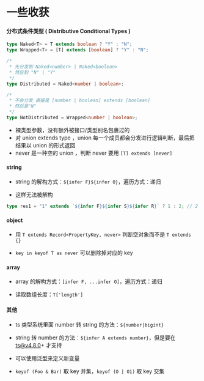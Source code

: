 # 一些收获

#### 分布式条件类型 ( Distributive Conditional Types )

```ts
type Naked<T> = T extends boolean ? "Y" : "N";
type Wrapped<T> = [T] extends [boolean] ? "Y" : "N";

/*
 * 先分发到 Naked<number> | Naked<boolean>
 * 然后到 "N" | "Y"
 */
type Distributed = Naked<number | boolean>;

/*
 * 不会分发 直接是 [number | boolean] extends [boolean]
 * 然后是"N"
 */
type NotDistributed = Wrapped<number | boolean>;
```

- 裸类型参数，没有额外被接口/类型别名包裹过的
- 对 union extends type ，union 每一个成员都会分发进行逻辑判断，最后把结果以 union 的形式返回
- never 是一种空的 union ，判断 never 要用 `[T] extends [never]`

#### string

- string 的解构方式：`${infer F}${infer O}`，遍历方式：递归

- 这样无法被解构

```ts
type res1 = "1" extends `${infer F}${infer S}${infer R}` ? 1 : 2; // 2
```

#### object

- 用 `T extends Record<PropertyKey, never>` 判断空对象而不是 `T extends {}`

- `key in keyof T as never` 可以删除掉对应的 key

#### array

- array 的解构方式：`[infer F, ...infer O]`，遍历方式：递归

- 读取数组长度：`T['length']`

#### 其他

- ts 类型系统里面 number 转 string 的方法：`${number|bigint}`

- string 转 number 的方法：`${infer A extends number}`，但是要在 ts@v4.8.0+ 才支持

- 可以使用泛型来定义新变量

- `keyof (Foo & Bar)` 取 key 并集，`keyof (O | O1)` 取 key 交集
